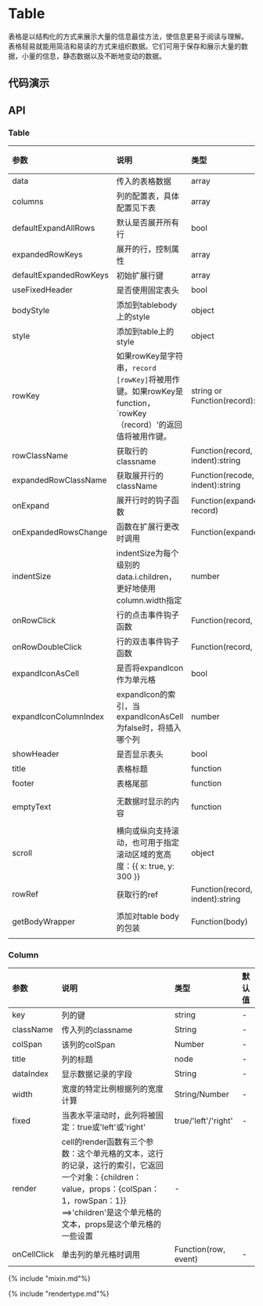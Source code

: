 # Table

表格是以结构化的方式来展示大量的信息最佳方法，使信息更易于阅读与理解。
表格轻易就能用简洁和易读的方式来组织数据。它们可用于保存和展示大量的数据，小量的信息，静态数据以及不断地变动的数据。

## 代码演示

## API

### Table

|参数|说明|类型|默认值|
|:--|:---|:--|:---|
|data|传入的表格数据|array|[]|
|columns|列的配置表，具体配置见下表|array|-|
|defaultExpandAllRows|默认是否展开所有行|bool|false|
|expandedRowKeys|展开的行，控制属性|array|-|
|defaultExpandedRowKeys|初始扩展行键|array|[]|
|useFixedHeader|是否使用固定表头|bool|false|
|bodyStyle|添加到tablebody上的style|object|{}|
|style|添加到table上的style|object|{}|
|rowKey|如果rowKey是字符串，`record [rowKey]`将被用作键。如果rowKey是function，`rowKey（record）'的返回值将被用作键。|	string or Function(record):string|'key'|
|rowClassName|获取行的classname|Function(record, index, indent):string|() => ''|
|expandedRowClassName|获取展开行的className|Function(recode, index, indent):string|() => ''|
|onExpand|展开行时的钩子函数|Function(expanded, record)|() => ''|
|onExpandedRowsChange|函数在扩展行更改时调用|Function(expandedRows)|() => ''|
|indentSize|indentSize为每个级别的data.i.children，更好地使用column.width指定|number|15|
|onRowClick|行的点击事件钩子函数|Function(record, index)|() => ''|
|onRowDoubleClick|行的双击事件钩子函数|Function(record, index)|() => ''|
|expandIconAsCell|是否将expandIcon作为单元格|bool|false|
|expandIconColumnIndex|expandIcon的索引，当expandIconAsCell为false时，将插入哪个列|number|0|
|showHeader|是否显示表头|bool|true|
|title|表格标题|function|-|
|footer|表格尾部|function|-|
|emptyText|无数据时显示的内容|function|() => 'No Data'|
|scroll|横向或纵向支持滚动，也可用于指定滚动区域的宽高度：{{ x: true, y: 300 }}|object|{}|
|rowRef|获取行的ref|Function(record, index, indent):string|() => null|
|getBodyWrapper|添加对table body的包装|Function(body)|body => body|

### Column

|参数|说明|类型|默认值|
|:--|:---|:--|:---|
|key|列的键|string|-|
|className|传入列的classname|String	|-|
|colSpan|该列的colSpan|Number|-|
|title|列的标题|node|-|
|dataIndex|	显示数据记录的字段|String|-|
|width|宽度的特定比例根据列的宽度计算|String/Number|-|
|fixed|	当表水平滚动时，此列将被固定：true或'left'或'right'| true/'left'/'right'|-|
|render|cell的render函数有三个参数：这个单元格的文本，这行的记录，这行的索引，它返回一个对象：{children：value，props：{colSpan：1，rowSpan：1}} ==>'children'是这个单元格的文本，props是这个单元格的一些设置|-|
|onCellClick|单击列的单元格时调用|Function(row, event)|-|


{% include "mixin.md"%}


{% include "rendertype.md"%}